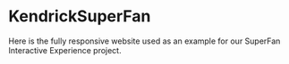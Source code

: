 # KendrickSuperFan
Here is the fully responsive website used as an example for our SuperFan Interactive Experience project.
